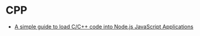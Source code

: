 # CPP

- [A simple guide to load C/C++ code into Node.js JavaScript Applications](https://itnext.io/a-simple-guide-to-load-c-c-code-into-node-js-javascript-applications-3fcccf54fd32)
